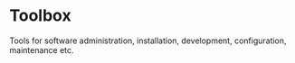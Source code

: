 # Toolbox
Tools for software administration, installation, development, configuration, maintenance etc.
